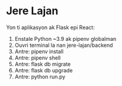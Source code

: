 Jere Lajan
==========

Yon ti aplikasyon ak Flask epi React:

1) Enstale Python ~3.9 ak pipenv globalman
2) Ouvri terminal la nan jere-lajan/backend
3) Antre: pipenv install
4) Antre: pipenv shell
5) Antre: flask db migrate
6) Antre: flask db upgrade
7) Antre: python run.py